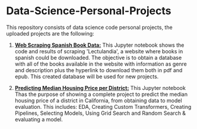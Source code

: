 # Data-Science-Personal-Projects
This repository consists of data science code personal projects, the uploaded projects are the following:

1. [**Web Scraping Spanish Book Data:**](https://github.com/chris-guerra/Data-Science-Portfolio/blob/main/Web%20Scraping%20Spanish%20Book%20Data.ipynb) This Jupyter notebook shows the code and results of scraping 'Lectulandia', a website where books in spanish could be downloaded. The objective is to obtain a database with all of the books available in the website with information as genre and description plus the hyperlink to download them both in pdf and epub. This created database will be used for new projects.

2. [**Predicting Median Housing Price per District:**](https://github.com/chris-guerra/Data-Science-Portfolio/blob/main/Predicting%20Median%20Housing%20Price%20per%20District.ipynb) This Jupyter notebook Thas the purpose of showing a complete project to predict the median housing price of a district in California, from obtaining data to model evaluation. This includes: EDA, Creating Custom Transformers, Creating Pipelines, Selecting Models, Using Grid Search and Random Search & evaluating a model.
